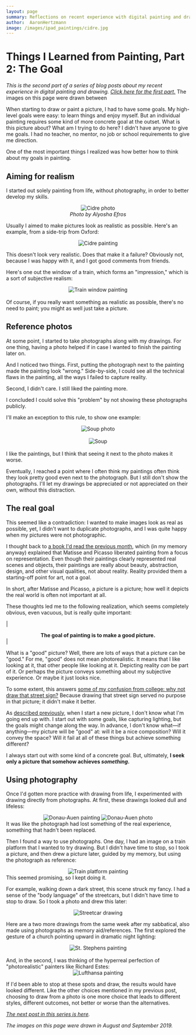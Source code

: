 ```yaml
---
layout: page
summary: Reflections on recent experience with digital painting and drawing
author:  AaronHertzmann
image: /images/ipad_paintings/cidre.jpg
---
```


# Things I Learned from Painting, Part 2: The Goal

*This is the second part of a series of blog posts about my recent experience in digital painting and drawing. [Click here for the first part.](/2020/10/05/art-is-a-process.html)*  The images on this page were drawn between 

When starting to draw or paint a picture, I had to have some goals. My high-level goals were easy: to learn things and enjoy myself. But an individual painting requires some kind of more concrete goal at the outset.  What is this picture about? What am I trying to do here?  I didn't have anyone to give me goals. I had no teacher, no mentor, no job or school requirements to give me direction. 

One of the most important things I realized was how better how to think about my goals in painting.


Aiming for realism
----

I started out solely painting from life, without photography, in order to better develop my skills.
<center>
<figure>
<img src="../../../images/ipad_paintings/cidre_photo.jpg" alt="Cidre photo">
<figcaption align="center"><I>Photo by Alyosha Efros</I></figcaption>
</figure>
</center>

Usually I aimed to make pictures look as realistic as possible. 
Here's an example, from a side-trip from Oxford:
<center>
<img src="../../../images/ipad_paintings/cidre.jpg" alt="Cidre painting">
</center>

This doesn't look very realistic. Does that make it a failure?   Obviously not, because I was happy with it, and I got good comments from friends.  

Here's one out the window of a train, which forms an "impression," which is a sort of subjective realism:
<center>
<img src="../../../images/ipad_paintings/eurostar.jpg" alt="Train window painting">
</center>
<br>
Of course, if you really want something as realistic as possible, there's no need to paint; you might as well just take a picture.

Reference photos
---

At some point, I started to take photographs along with my drawings. For one thing, having a photo helped if in case I wanted to finish the painting later on. 

And I noticed two things. First, putting the photograph next to the painting made the painting look "wrong."  Side-by-side, I could see all the technical flaws in the painting, all the ways I failed to capture reality.

Second, I didn't care. I still liked the painting more.

I concluded I could solve this "problem" by not showing these photographs publicly.

I'll make an exception to this rule, to show one example:
<center>
<img src="../../../images/ipad_paintings/soup_photo.jpg" alt="Soup photo">
</center>
<br>
<center>
	<img src="../../../images/ipad_paintings/soup.jpg" alt="Soup">
</center>
<br>
I like the paintings, but I think that seeing it next to the photo makes it worse.

Eventually, I reached a point where I often think my paintings often think they look pretty good even next to the photograph. But I still don't show the photographs. I'll let my drawings be appreciated or not appreciated on their own, without this distraction.


The real goal
---

This seemed like a contradiction: I wanted to make images look as real as possible, yet, I didn't want to duplicate photographs, and I was quite happy when my pictures were not photographic.

I thought back to 
[a book I'd read the previous month](https://www.amazon.com/This-Modern-Art-Matthew-Collings/dp/1841881007), which (in my memory anyway) explained that Matisse and Picasso liberated painting from a focus on representation. Even though their paintings clearly represented real scenes and objects, their paintings are really about beauty, abstraction, design, and other visual qualities, not about reality. Reality provided them a starting-off point for art, not a goal.

In short, after Matisse and Picasso, a picture is a picture; how well it depicts the real world is often not important at all.  

These  thoughts led me to the following realization, which seems completely obvious, even vacuous, but is really quite important: 

| **<center>The goal of painting is to make a good picture.</center>** |

What is a "good" picture? Well, there are lots of ways that a picture can be "good." For me, "good" does not mean photorealistic. It means that I like looking at it, that other people like looking at it. Depicting reality *can* be part of it. Or perhaps the picture conveys something about my subjective experience. Or maybe it just looks nice.

To some extent, this answers [some of my confusion from college: why not draw that street sign?](/2020/09/15/painting-in-karies.html) Because drawing that street sign served no purpose in that picture; it didn't make it better.

As [described previously](/2020/10/05/art-is-a-process.html), when I start a new picture, I don't know what I'm going end up with. I start out with some goals, like capturing lighting, but the goals might change along the way. In advance, I don't know what—if anything—my picture will be "good" at: will it be a nice composition? Will it convey the space? Will it fail at all of these things but achieve something different? 

I always start out with some kind of a concrete goal. But, ultimately, **I seek only a picture that somehow achieves *something*.**


Using photography
---

Once I'd gotten more practice with drawing from life, I experimented with drawing directly from photographs. At first, these drawings looked dull and lifeless:
<center>
<img src="../../../images/ipad_paintings/donau_auen_photo.jpg" alt="Donau-Auen painting">
<img src="../../../images/ipad_paintings/donau_auen_tree.jpg" alt="Donau-Auen photo">
</center>
It was like the photograph had lost something of the real experience, something that hadn't been replaced.

Then I found a way to use photographs. One day, I had an image on a train platform that I wanted to try drawing. But I didn't have time to stop, so I took a picture, and then drew a picture later, guided by my memory, but using the photograph as reference: 
<center>
<img src="../../../images/ipad_paintings/gare_montparnasse.jpg" alt="Train platform painting">
</center>
This seemed promising, so I kept doing it.

For example, walking down a dark street, this scene struck my fancy. I had a sense of the "body language" of the streetcars, but I didn't have time to stop to draw. So I took a photo and drew this later:
<center>
<img src="../../../images/ipad_paintings/streetcars.jpg" alt="Streetcar drawing">
</center>

Here are a two more drawings from the same week after my sabbatical, also made using photographs as memory aid/references.  The first explored the gesture of a church pointing upward in dramatic night lighting:
<center>
<img src="../../../images/ipad_paintings/st_stephens.jpg" alt="St. Stephens painting">
</center>
<br>
And, in the second, I was thinking of the hyperreal perfection of "photorealistic" painters like Richard Estes:
<center>
<img src="../../../images/ipad_paintings/lufthansa.jpg" alt="Lufthansa painting">
</center>

If I'd been able to stop at these spots and draw, the results would have looked different. Like the other choices mentioned in my previous post, choosing to draw from a photo is one more choice that leads to different styles, different outcomes, not better or worse than the alternatives.

*[The next post in this series is here](/2020/10/23/planning-and-strategy.html).*

*The images on this page were drawn in August and September 2019.* 
